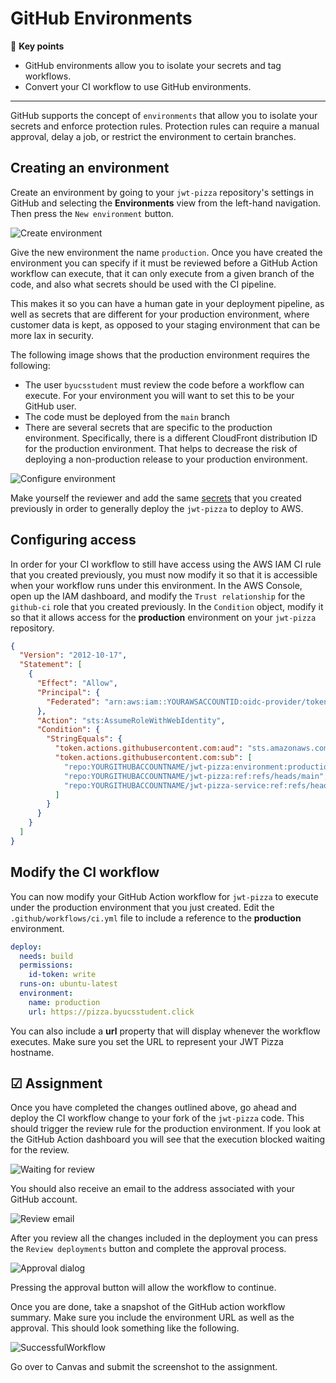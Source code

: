 # GitHub Environments

🔑 **Key points**

- GitHub environments allow you to isolate your secrets and tag workflows.
- Convert your CI workflow to use GitHub environments.

---

GitHub supports the concept of `environments` that allow you to isolate your secrets and enforce protection rules. Protection rules can require a manual approval, delay a job, or restrict the environment to certain branches.

## Creating an environment

Create an environment by going to your `jwt-pizza` repository's settings in GitHub and selecting the **Environments** view from the left-hand navigation. Then press the `New environment` button.

![Create environment](createEnvironment.png)

Give the new environment the name `production`. Once you have created the environment you can specify if it must be reviewed before a GitHub Action workflow can execute, that it can only execute from a given branch of the code, and also what secrets should be used with the CI pipeline.

This makes it so you can have a human gate in your deployment pipeline, as well as secrets that are different for your production environment, where customer data is kept, as opposed to your staging environment that can be more lax in security.

The following image shows that the production environment requires the following:

- The user `byucsstudent` must review the code before a workflow can execute. For your environment you will want to set this to be your GitHub user.
- The code must be deployed from the `main` branch
- There are several secrets that are specific to the production environment. Specifically, there is a different CloudFront distribution ID for the production environment. That helps to decrease the risk of deploying a non-production release to your production environment.

![Configure environment](configureEnvironment.png)

Make yourself the reviewer and add the same [secrets](../awsS3Deployment/awsS3Deployment.md) that you created previously in order to generally deploy the `jwt-pizza` to deploy to AWS.

## Configuring access

In order for your CI workflow to still have access using the AWS IAM CI rule that you created previously, you must now modify it so that it is accessible when your workflow runs under this environment. In the AWS Console, open up the IAM dashboard, and modify the `Trust relationship` for the `github-ci` role that you created previously. In the `Condition` object, modify it so that it allows access for the **production** environment on your `jwt-pizza` repository.

```json
{
  "Version": "2012-10-17",
  "Statement": [
    {
      "Effect": "Allow",
      "Principal": {
        "Federated": "arn:aws:iam::YOURAWSACCOUNTID:oidc-provider/token.actions.githubusercontent.com"
      },
      "Action": "sts:AssumeRoleWithWebIdentity",
      "Condition": {
        "StringEquals": {
          "token.actions.githubusercontent.com:aud": "sts.amazonaws.com",
          "token.actions.githubusercontent.com:sub": [
            "repo:YOURGITHUBACCOUNTNAME/jwt-pizza:environment:production",
            "repo:YOURGITHUBACCOUNTNAME/jwt-pizza:ref:refs/heads/main",
            "repo:YOURGITHUBACCOUNTNAME/jwt-pizza-service:ref:refs/heads/main"
          ]
        }
      }
    }
  ]
}
```

## Modify the CI workflow

You can now modify your GitHub Action workflow for `jwt-pizza` to execute under the production environment that you just created. Edit the `.github/workflows/ci.yml` file to include a reference to the **production** environment.

```yml
deploy:
  needs: build
  permissions:
    id-token: write
  runs-on: ubuntu-latest
  environment:
    name: production
    url: https://pizza.byucsstudent.click
```

You can also include a **url** property that will display whenever the workflow executes. Make sure you set the URL to represent your JWT Pizza hostname.

## ☑ Assignment

Once you have completed the changes outlined above, go ahead and deploy the CI workflow change to your fork of the `jwt-pizza` code. This should trigger the review rule for the production environment. If you look at the GitHub Action dashboard you will see that the execution blocked waiting for the review.

![Waiting for review](waitingForReview.png)

You should also receive an email to the address associated with your GitHub account.

![Review email](reviewEmail.png)

After you review all the changes included in the deployment you can press the `Review deployments` button and complete the approval process.

![Approval dialog](approvalDialog.png)

Pressing the approval button will allow the workflow to continue.

Once you are done, take a snapshot of the GitHub action workflow summary. Make sure you include the environment URL as well as the approval. This should look something like the following.

![SuccessfulWorkflow](successfulWorkflow.png)

Go over to Canvas and submit the screenshot to the assignment.
